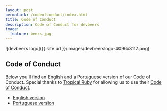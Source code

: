 ```yaml
---
layout: post
permalink: /codeofconduct/index.html
title: Code of Conduct
description: Code of Conduct for devbeers
image:
  feature: beers.jpg
---
```


![devbeers logo]({{ site.url }}/images/devbeerslogo-4096x3112.png)

## Code of Conduct

Below you'll find an English and a Portuguese version of our Code of Conduct. Special thanks to [Tropical Ruby](http://tropicalrb.com/) for allowing us to use their [Code of Conduct](http://tropicalrb.com/en/code-of-conduct/).

* [English version](coc-english.html)
* [Portuguese version](coc-portuguese.html)